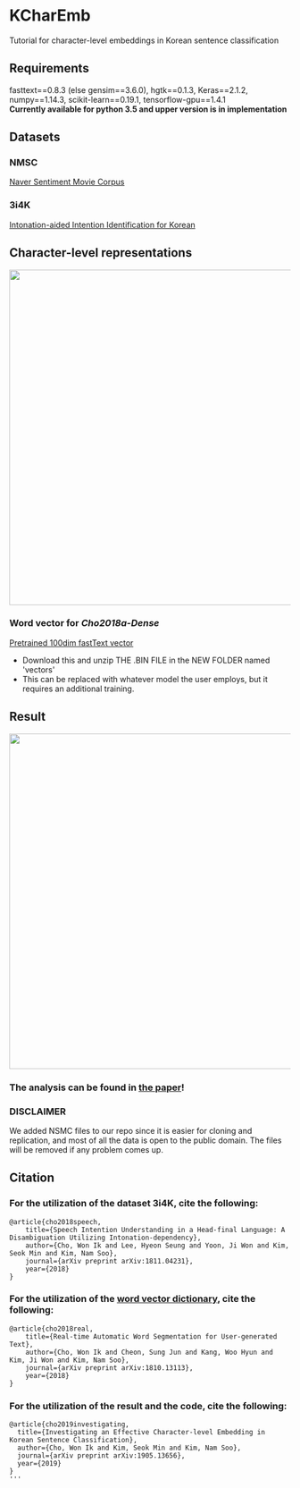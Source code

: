 # KCharEmb
Tutorial for character-level embeddings in Korean sentence classification

## Requirements
fasttext==0.8.3 (else gensim==3.6.0), hgtk==0.1.3, Keras==2.1.2,<br/> 
numpy==1.14.3, scikit-learn==0.19.1, tensorflow-gpu==1.4.1<br/>
**Currently available for python 3.5 and upper version is in implementation**

## Datasets
### NMSC
[Naver Sentiment Movie Corpus](https://github.com/e9t/nsmc)
### 3i4K
[Intonation-aided Intention Identification for Korean](https://github.com/warnikchow/3i4k)

## Character-level representations
<image src="https://github.com/warnikchow/kcharemb/blob/master/images/fig1.png" width="600"><br/>

### Word vector for *Cho2018a-Dense*
[Pretrained 100dim fastText vector](https://drive.google.com/open?id=1jHbjOcnaLourFzNuP47yGQVhBTq6Wgor)
* Download this and unzip THE .BIN FILE in the NEW FOLDER named 'vectors'
* This can be replaced with whatever model the user employs, but it requires an additional training.

## Result
<image src="https://github.com/warnikchow/kcharemb/blob/master/images/fig2.PNG" width="600"><br/>

### The analysis can be found in [the paper](https://arxiv.org/abs/1905.13656)!

### DISCLAIMER
We added NSMC files to our repo since it is easier for cloning and replication, and most of all the data is open to the public domain. The files will be removed if any problem comes up.

## Citation
### For the utilization of the dataset 3i4K, cite the following:
```
@article{cho2018speech,
	title={Speech Intention Understanding in a Head-final Language: A Disambiguation Utilizing Intonation-dependency},
	author={Cho, Won Ik and Lee, Hyeon Seung and Yoon, Ji Won and Kim, Seok Min and Kim, Nam Soo},
	journal={arXiv preprint arXiv:1811.04231},
	year={2018}
}
```
### For the utilization of the [word vector dictionary](https://drive.google.com/open?id=1jHbjOcnaLourFzNuP47yGQVhBTq6Wgor), cite the following:
```
@article{cho2018real,
	title={Real-time Automatic Word Segmentation for User-generated Text},
	author={Cho, Won Ik and Cheon, Sung Jun and Kang, Woo Hyun and Kim, Ji Won and Kim, Nam Soo},
	journal={arXiv preprint arXiv:1810.13113},
	year={2018}
}
```
### For the utilization of the result and the code, cite the following:
```
@article{cho2019investigating,
  title={Investigating an Effective Character-level Embedding in Korean Sentence Classification},
  author={Cho, Won Ik and Kim, Seok Min and Kim, Nam Soo},
  journal={arXiv preprint arXiv:1905.13656},
  year={2019}
}
'''
